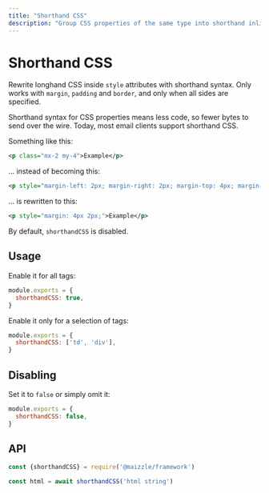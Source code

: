 ```yaml
---
title: "Shorthand CSS"
description: "Group CSS properties of the same type into shorthand inline CSS."
---
```


# Shorthand CSS

Rewrite longhand CSS inside `style` attributes with shorthand syntax. Only works with `margin`, `padding` and `border`, and only when all sides are specified.

Shorthand syntax for CSS properties means less code, so fewer bytes to send over the wire. Today, most email clients support shorthand CSS.

Something like this:

```xml
<p class="mx-2 my-4">Example</p>
```

... instead of becoming this:

```xml
<p style="margin-left: 2px; margin-right: 2px; margin-top: 4px; margin-bottom: 4px;">Example</p>
```

... is rewritten to this:

```xml
<p style="margin: 4px 2px;">Example</p>
```

By default, `shorthandCSS` is disabled.

## Usage

Enable it for all tags:

```js [config.js]
module.exports = {
  shorthandCSS: true,
}
```

Enable it only for a selection of tags:

```js [config.js]
module.exports = {
  shorthandCSS: ['td', 'div'],
}
```

## Disabling

Set it to `false` or simply omit it:

```js [config.js]
module.exports = {
  shorthandCSS: false,
}
```

## API

```js [app.js]
const {shorthandCSS} = require('@maizzle/framework')

const html = await shorthandCSS('html string')
```
